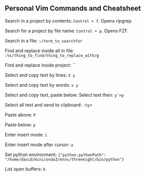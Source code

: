 ## Personal Vim Commands and Cheatsheet

Search in a project by contents: `Control + f`. Opens ripgrep.

Search for a project by file name: `Control + p`. Opens FZF.

Search in a file: `:/term_to_searchfor`

Find and replace inside all in file: `:%s/thing_to_find/thing_to_replace_with/g`

Find and replace inside project: ``

Select and copy text by lines: `V y`

Select and copy text by words: `v y`

Select and copy text, paste below: Select text then: `y'>p`

Select all text and send to clipboard: `:%y+`

Paste above: `P`

Paste below: `p`

Enter insert mode: `i`

Enter insert mode after cursor: `a`

Set python environment: `{"python.pythonPath": "/home/david/miniconda3/envs/threeeight/bin/python"}`

List open buffers: `b`


